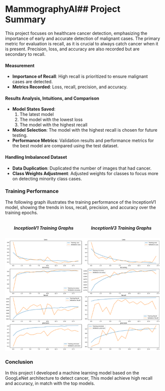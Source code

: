 # MammographyAI## Project Summary

This project focuses on healthcare cancer detection, emphasizing the importance of early and accurate detection of malignant cases. 
The primary metric for evaluation is recall, as it is crucial to always catch cancer when it is present. Precision, loss, and accuracy are also recorded but are secondary to recall.


#### Measurement
- **Importance of Recall**: High recall is prioritized to ensure malignant cases are detected.
- **Metrics Recorded**: Loss, recall, precision, and accuracy.

#### Results Analysis, Intuitions, and Comparison
- **Model States Saved**:
  1. The latest model
  2. The model with the lowest loss
  3. The model with the highest recall
- **Model Selection**: The model with the highest recall is chosen for future testing.
- **Performance Metrics**: Validation results and performance metrics for the best model are compared using the test dataset.

#### Handling Imbalanced Dataset
- **Data Duplication**: Duplicated the number of images that had cancer.
- **Class Weights Adjustment**: Adjusted weights for classes to focus more on detecting minority class cases.

### Training Performance
The following graph illustrates the training performance of the InceptionV1 model, showing the trends in loss, recall, precision, and accuracy over the training epochs.
<div style="display: flex; justify-content: space-around;">
  <div style="text-align: center;">
    <h5>InceptionV1 Training Graphs</h5>
    <img src="doc/InceptionV1_training_graphs.png" alt="InceptionV1 Training Graphs" style="max-width: 100%;">
  </div>
  <div style="text-align: center;">
    <h5>InceptionV3 Training Graphs</h5>
    <img src="doc/InceptionV3_training_graphs.png" alt="InceptionV3 Training Graphs" style="max-width: 100%;">
  </div>
</div>


### Conclusion
In this project I developed a machine learning model based on the GoogLeNet architecture to detect cancer, This model achieve high recall and accuracy, in match with the top models.